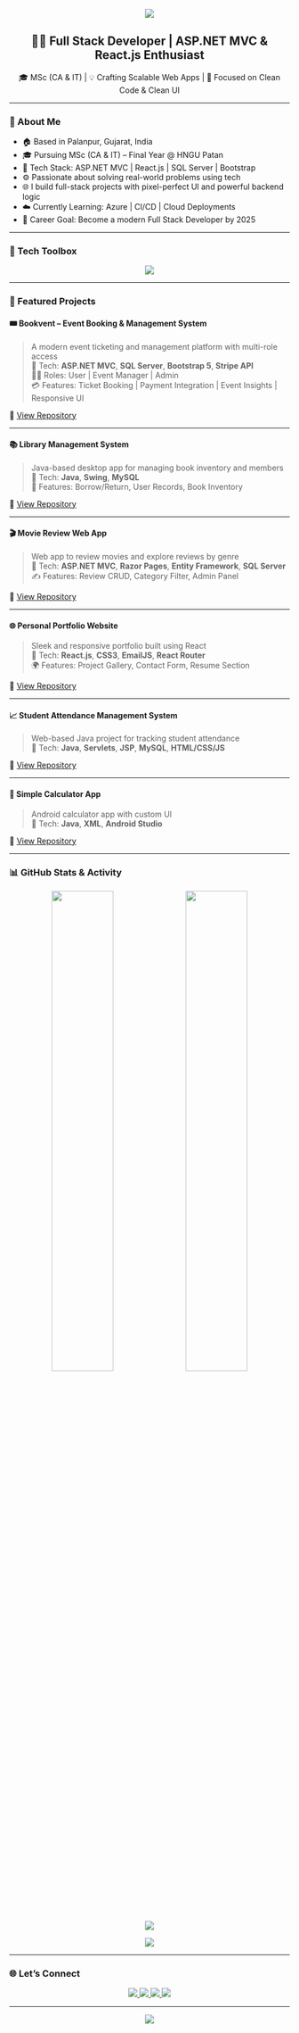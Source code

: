 <!-- HEADER -->
<p align="center">
  <img src="https://capsule-render.vercel.app/api?type=waving&color=0e83cd&height=200&section=header&text=Jaymin%20Raval&fontSize=45&fontColor=ffffff" />
</p>

<h2 align="center">🧑‍💻 Full Stack Developer | ASP.NET MVC & React.js Enthusiast</h2>
<p align="center">
  🎓 MSc (CA & IT) | 💡 Crafting Scalable Web Apps | 🎯 Focused on Clean Code & Clean UI
</p>

---

### 🚀 About Me

- 🏠 Based in Palanpur, Gujarat, India  
- 🎓 Pursuing MSc (CA & IT) – Final Year @ HNGU Patan  
- 🧩 Tech Stack: ASP.NET MVC | React.js | SQL Server | Bootstrap  
- ⚙️ Passionate about solving real-world problems using tech  
- 🌐 I build full-stack projects with pixel-perfect UI and powerful backend logic  
- ☁️ Currently Learning: Azure | CI/CD | Cloud Deployments  
- 🧠 Career Goal: Become a modern Full Stack Developer by 2025  

---

### 🧰 Tech Toolbox

<p align="center">
  <img src="https://skillicons.dev/icons?i=html,css,js,react,cs,dotnet,mysql,sqlserver,bootstrap,tailwind,git,github,vscode,visualstudio,azure" />
</p>

---

### 🌟 Featured Projects

#### 🎟️ Bookvent – Event Booking & Management System
> A modern event ticketing and management platform with multi-role access  
> 🔹 Tech: **ASP.NET MVC**, **SQL Server**, **Bootstrap 5**, **Stripe API**  
> 🧑‍💼 Roles: User | Event Manager | Admin  
> 💳 Features: Ticket Booking | Payment Integration | Event Insights | Responsive UI  

🔗 [View Repository](https://github.com/jayminraval-developer/Bookvent)

---

#### 📚 Library Management System
> Java-based desktop app for managing book inventory and members  
> 🔹 Tech: **Java**, **Swing**, **MySQL**  
> 🔐 Features: Borrow/Return, User Records, Book Inventory

🔗 [View Repository](https://github.com/jayminraval-developer/LibraryManagementSystem)

---

#### 🎬 Movie Review Web App
> Web app to review movies and explore reviews by genre  
> 🔹 Tech: **ASP.NET MVC**, **Razor Pages**, **Entity Framework**, **SQL Server**  
> ✍️ Features: Review CRUD, Category Filter, Admin Panel

🔗 [View Repository](https://github.com/jayminraval-developer/MovieReviewApp)

---

#### 🌐 Personal Portfolio Website
> Sleek and responsive portfolio built using React  
> 🔹 Tech: **React.js**, **CSS3**, **EmailJS**, **React Router**  
> 🌍 Features: Project Gallery, Contact Form, Resume Section

🔗 [View Repository](https://github.com/jayminraval-developer/Portfolio)

---

#### 📈 Student Attendance Management System
> Web-based Java project for tracking student attendance  
> 🔹 Tech: **Java**, **Servlets**, **JSP**, **MySQL**, **HTML/CSS/JS**

🔗 [View Repository](https://github.com/jayminraval-developer/StudentAttendanceSystem)

---

#### 🧮 Simple Calculator App
> Android calculator app with custom UI  
> 🔹 Tech: **Java**, **XML**, **Android Studio**

🔗 [View Repository](https://github.com/jayminraval-developer/SimpleCalculatorApp2)

---

### 📊 GitHub Stats & Activity

<p align="center">
  <img src="https://github-readme-stats.vercel.app/api?username=jayminraval-developer&show_icons=true&theme=tokyonight&hide_border=true" width="47%" />
  <img src="https://github-readme-stats.vercel.app/api/top-langs/?username=jayminraval-developer&layout=compact&theme=tokyonight&hide_border=true" width="47%" />
</p>

<p align="center">
  <img src="https://github-readme-streak-stats.herokuapp.com?user=jayminraval-developer&theme=tokyonight&hide_border=true" />
</p>

<p align="center">
  <img src="https://github-profile-trophy.vercel.app/?username=jayminraval-developer&theme=tokyonight&no-frame=true&margin-w=10&row=1" />
</p>

---

### 🌐 Let’s Connect

<p align="center">
  <a href="https://linkedin.com/in/jayminraval" target="_blank">
    <img src="https://img.shields.io/badge/LinkedIn-0A66C2?style=for-the-badge&logo=linkedin&logoColor=white" />
  </a>
  <a href="mailto:jayminravaldeveloper@gmail.com">
    <img src="https://img.shields.io/badge/Gmail-D14836?style=for-the-badge&logo=gmail&logoColor=white" />
  </a>
  <a href="https://github.com/jayminraval-developer">
    <img src="https://img.shields.io/badge/GitHub-333?style=for-the-badge&logo=github&logoColor=white" />
  </a>
  <a href="https://your-portfolio-link.com">
    <img src="https://img.shields.io/badge/Portfolio-000000?style=for-the-badge&logo=vercel&logoColor=white" />
  </a>
</p>

---

<p align="center">
  <img src="https://capsule-render.vercel.app/api?type=waving&color=0e83cd&height=100&section=footer"/>
</p>

